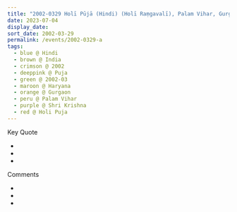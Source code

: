 ```yaml
---
title: "2002-0329 Holī Pūjā (Hindi) (Holī Raṃgavalī), Palam Vihar, Gurgaon, Haryana, India"
date: 2023-07-04
display_date: 
sort_date: 2002-03-29
permalink: /events/2002-0329-a
tags:
  - blue @ Hindi
  - brown @ India
  - crimson @ 2002
  - deeppink @ Puja
  - green @ 2002-03
  - maroon @ Haryana
  - orange @ Gurgaon
  - peru @ Palam Vihar
  - purple @ Shri Krishna
  - red @ Holi Puja
---
```


<div class="main">
  <div class="wave-list">
    <div class="title">
      <div class="text" style="--color: green">
        Key Quote
      </div>
    </div>
    <ul class="list">
        <li class="item" data-color-BlanchedAlmond>
        </li>
        <li class="item" style="--color: Lavender">
        </li>
        <li class="item" style="--color: BlanchedAlmond">
        </li>
      </ul>
  </div>
</div>

<div class="main">
  <div class="wave-list">
    <div class="title">
      <div class="text" style="--color: green">
        Comments
      </div>
    </div>
    <ul class="list">
        <li class="item" data-color-Ivory>
        </li>
        <li class="item" style="--color: PaleTurquiose">
        </li>
        <li class="item" style="--color: Ivory">
        </li>
      </ul>
  </div>
</div>